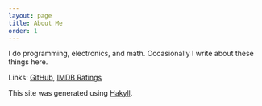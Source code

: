 ```yaml
---
layout: page
title: About Me
order: 1
---
```


I do programming, electronics, and math. Occasionally I write about
these things here.

Links:
[GitHub](https://github.com/permutationlock),
[IMDB Ratings](https://www.imdb.com/user/ur68064134/ratings?sort=your_rating,desc&ratingFilter=0&mode=detail&ref_=undefined&lastPosition=0)

This site was generated using [Hakyll](https://jaspervdj.be/hakyll/).
